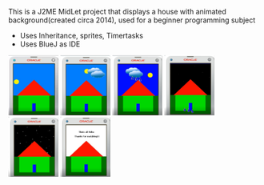 This is a J2ME MidLet project that displays a house with animated background(created circa 2014), used for a beginner programming subject
- Uses Inheritance, sprites, Timertasks
- Uses BlueJ as IDE <br>
<img src="/House1.jpg" height="120" width="100" >
<img src="/House2.jpg" height="120" width="100" >
<img src="/House3.jpg" height="120" width="100" >
<img src="/House4.jpg" height="120" width="100" >
<img src="/House5.jpg" height="120" width="100" >
<img src="/House6.jpg" height="120" width="100" >

